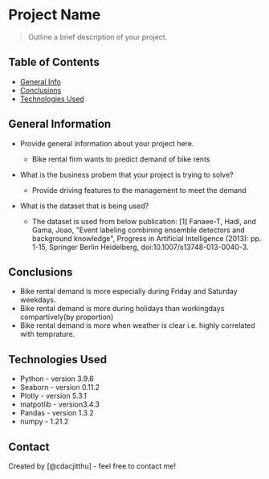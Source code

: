 # Project Name
> Outline a brief description of your project.


## Table of Contents
* [General Info](#general-information)
* [Conclusions](#conclusions)
* [Technologies Used](#technologies-used)

<!-- You can include any other section that is pertinent to your problem -->

## General Information
- Provide general information about your project here.
    - <p>Bike rental firm wants to predict demand of bike rents</p>
- What is the business probem that your project is trying to solve?
    - <p>Provide driving features to the management to meet the demand</p>
- What is the dataset that is being used?
    - <p>The dataset is used from below publication:
        [1] Fanaee-T, Hadi, and Gama, Joao, "Event labeling combining ensemble detectors and background knowledge", Progress in Artificial Intelligence (2013): pp. 1-15, Springer Berlin Heidelberg, doi:10.1007/s13748-013-0040-3.
    </p>


## Conclusions
- Bike rental demand is more especially during Friday and Saturday weekdays.
- Bike rental demand is more during holidays than workingdays compartively(by proportion)
- Bike rental demand is more when weather is clear i.e. highly correlated with temprature.



## Technologies Used
- Python - version 3.9.6
- Seaborn - version 0.11.2
- Plotly - version 5.3.1
- matpotlib - version3.4.3
- Pandas - version 1.3.2
- numpy - 1.21.2


## Contact
Created by [@cdacjitthu] - feel free to contact me!
